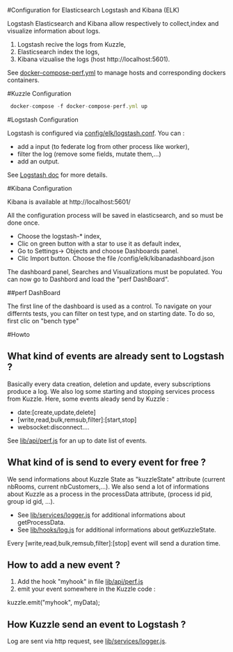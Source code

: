 #Configuration for Elasticsearch Logstash and Kibana (ELK)

Logstash Elasticsearch and Kibana allow respectively to collect,index and visualize information about logs.

 1. Logstash recive the logs from Kuzzle,
 2. Elasticsearch index the logs,
 3. Kibana vizualise the logs (host http://localhost:5601).

See [docker-compose-perf.yml](../../docker-compose-perf.yml) to manage hosts and corresponding dockers containers.


#Kuzzle Configuration

```js
 docker-compose -f docker-compose-perf.yml up
 ```

#Logstash Configuration

Logstash is configured via [config/elk/logstash.conf](./logstash.conf).
You can : 

  * add a input (to federate log from other process like worker), 
  * filter the log (remove some fields, mutate them,...)
  * add an output.


See  [Logstash doc](https://www.elastic.co/guide/en/logstash/current/index.html) for more details.


#Kibana Configuration

Kibana is available at http://localhost:5601/

All the configuration process will be saved in elasticsearch, and so must be done once.

 * Choose the logstash-* index,
 * Clic on green button with a star to use it as default index,
 * Go to Settings-> Objects and choose Dashboards panel.
 * Clic Import button. Choose the file /config/elk/kibanadashboard.json

The dashboard panel, Searches and Visualizations must be populated. 
You can now go to Dashbord and load the "perf DashBoard".

##perf DashBoard

The first line of the dashboard is used as a control.
To navigate on your differnts tests, you can filter on test type, and on starting date.
To do so, first clic on "bench type" 



#Howto

## What kind of events are already sent to Logstash ?

Basically every data creation, deletion and update, every subscriptions produce a log.
We also log some starting and stopping services process from Kuzzle.
Here, some events aleady send by Kuzzle : 

 * date:\[create,update,delete\] 
 * \[write,read,bulk,remsub,filter\]:\[start,stop\]
 * websocket:disconnect....

    
See [lib/api/perf.js](../../lib/api/perf.js) for an up to date list of events.

## What kind of is send to every event for free  ?

We send informations about Kuzzle State as "kuzzleState" attribute (current nbRooms, current nbCustomers,...).
We also send a lot of informations about Kuzzle as a process in the processData attribute, (process id pid, group id gid, ...).

 * See [lib/services/logger.js](../../lib/services/logger.js) for additional informations about getProcessData.
 * See [lib/hooks/log.js](../../lib/hooks/log.js) for additional informations about getKuzzleState.

Every \[write,read,bulk,remsub,filter\]:\[stop\] event will send a duration time.

## How to add a new event ?

1. Add the hook "myhook" in file [lib/api/perf.js](../lib/api/perf.js)
2. emit your event somewhere in the Kuzzle code :

 kuzzle.emit("myhook", myData);

## How Kuzzle send an event to Logstash ?

Log are sent via http request, see [lib/services/logger.js](../lib/services/logger.js.).
